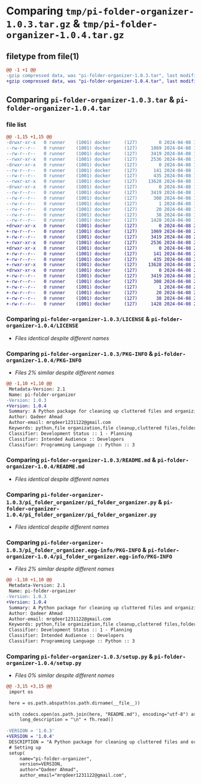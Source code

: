 # Comparing `tmp/pi-folder-organizer-1.0.3.tar.gz` & `tmp/pi-folder-organizer-1.0.4.tar.gz`

## filetype from file(1)

```diff
@@ -1 +1 @@
-gzip compressed data, was "pi-folder-organizer-1.0.3.tar", last modified: Mon Apr  8 19:59:58 2024, max compression
+gzip compressed data, was "pi-folder-organizer-1.0.4.tar", last modified: Mon Apr  8 20:07:34 2024, max compression
```

## Comparing `pi-folder-organizer-1.0.3.tar` & `pi-folder-organizer-1.0.4.tar`

### file list

```diff
@@ -1,15 +1,15 @@
-drwxr-xr-x   0 runner    (1001) docker     (127)        0 2024-04-08 19:59:58.538211 pi-folder-organizer-1.0.3/
--rw-r--r--   0 runner    (1001) docker     (127)     1069 2024-04-08 19:59:51.000000 pi-folder-organizer-1.0.3/LICENSE
--rw-r--r--   0 runner    (1001) docker     (127)     3419 2024-04-08 19:59:58.538211 pi-folder-organizer-1.0.3/PKG-INFO
--rwxr-xr-x   0 runner    (1001) docker     (127)     2536 2024-04-08 19:59:51.000000 pi-folder-organizer-1.0.3/README.md
-drwxr-xr-x   0 runner    (1001) docker     (127)        0 2024-04-08 19:59:58.538211 pi-folder-organizer-1.0.3/pi_folder_organizer/
--rw-r--r--   0 runner    (1001) docker     (127)      141 2024-04-08 19:59:51.000000 pi-folder-organizer-1.0.3/pi_folder_organizer/__init__.py
--rw-r--r--   0 runner    (1001) docker     (127)      435 2024-04-08 19:59:51.000000 pi-folder-organizer-1.0.3/pi_folder_organizer/_exceptions.py
--rwxr-xr-x   0 runner    (1001) docker     (127)    13628 2024-04-08 19:59:51.000000 pi-folder-organizer-1.0.3/pi_folder_organizer/pi_folder_organizer.py
-drwxr-xr-x   0 runner    (1001) docker     (127)        0 2024-04-08 19:59:58.538211 pi-folder-organizer-1.0.3/pi_folder_organizer.egg-info/
--rw-r--r--   0 runner    (1001) docker     (127)     3419 2024-04-08 19:59:58.000000 pi-folder-organizer-1.0.3/pi_folder_organizer.egg-info/PKG-INFO
--rw-r--r--   0 runner    (1001) docker     (127)      308 2024-04-08 19:59:58.000000 pi-folder-organizer-1.0.3/pi_folder_organizer.egg-info/SOURCES.txt
--rw-r--r--   0 runner    (1001) docker     (127)        1 2024-04-08 19:59:58.000000 pi-folder-organizer-1.0.3/pi_folder_organizer.egg-info/dependency_links.txt
--rw-r--r--   0 runner    (1001) docker     (127)       20 2024-04-08 19:59:58.000000 pi-folder-organizer-1.0.3/pi_folder_organizer.egg-info/top_level.txt
--rw-r--r--   0 runner    (1001) docker     (127)       38 2024-04-08 19:59:58.538211 pi-folder-organizer-1.0.3/setup.cfg
--rw-r--r--   0 runner    (1001) docker     (127)     1428 2024-04-08 19:59:51.000000 pi-folder-organizer-1.0.3/setup.py
+drwxr-xr-x   0 runner    (1001) docker     (127)        0 2024-04-08 20:07:34.733734 pi-folder-organizer-1.0.4/
+-rw-r--r--   0 runner    (1001) docker     (127)     1069 2024-04-08 20:07:25.000000 pi-folder-organizer-1.0.4/LICENSE
+-rw-r--r--   0 runner    (1001) docker     (127)     3419 2024-04-08 20:07:34.733734 pi-folder-organizer-1.0.4/PKG-INFO
+-rwxr-xr-x   0 runner    (1001) docker     (127)     2536 2024-04-08 20:07:25.000000 pi-folder-organizer-1.0.4/README.md
+drwxr-xr-x   0 runner    (1001) docker     (127)        0 2024-04-08 20:07:34.733734 pi-folder-organizer-1.0.4/pi_folder_organizer/
+-rw-r--r--   0 runner    (1001) docker     (127)      141 2024-04-08 20:07:25.000000 pi-folder-organizer-1.0.4/pi_folder_organizer/__init__.py
+-rw-r--r--   0 runner    (1001) docker     (127)      435 2024-04-08 20:07:25.000000 pi-folder-organizer-1.0.4/pi_folder_organizer/_exceptions.py
+-rwxr-xr-x   0 runner    (1001) docker     (127)    13628 2024-04-08 20:07:25.000000 pi-folder-organizer-1.0.4/pi_folder_organizer/pi_folder_organizer.py
+drwxr-xr-x   0 runner    (1001) docker     (127)        0 2024-04-08 20:07:34.733734 pi-folder-organizer-1.0.4/pi_folder_organizer.egg-info/
+-rw-r--r--   0 runner    (1001) docker     (127)     3419 2024-04-08 20:07:34.000000 pi-folder-organizer-1.0.4/pi_folder_organizer.egg-info/PKG-INFO
+-rw-r--r--   0 runner    (1001) docker     (127)      308 2024-04-08 20:07:34.000000 pi-folder-organizer-1.0.4/pi_folder_organizer.egg-info/SOURCES.txt
+-rw-r--r--   0 runner    (1001) docker     (127)        1 2024-04-08 20:07:34.000000 pi-folder-organizer-1.0.4/pi_folder_organizer.egg-info/dependency_links.txt
+-rw-r--r--   0 runner    (1001) docker     (127)       20 2024-04-08 20:07:34.000000 pi-folder-organizer-1.0.4/pi_folder_organizer.egg-info/top_level.txt
+-rw-r--r--   0 runner    (1001) docker     (127)       38 2024-04-08 20:07:34.733734 pi-folder-organizer-1.0.4/setup.cfg
+-rw-r--r--   0 runner    (1001) docker     (127)     1428 2024-04-08 20:07:25.000000 pi-folder-organizer-1.0.4/setup.py
```

### Comparing `pi-folder-organizer-1.0.3/LICENSE` & `pi-folder-organizer-1.0.4/LICENSE`

 * *Files identical despite different names*

### Comparing `pi-folder-organizer-1.0.3/PKG-INFO` & `pi-folder-organizer-1.0.4/PKG-INFO`

 * *Files 2% similar despite different names*

```diff
@@ -1,10 +1,10 @@
 Metadata-Version: 2.1
 Name: pi-folder-organizer
-Version: 1.0.3
+Version: 1.0.4
 Summary: A Python package for cleaning up cluttered files and organizing them into respective folders.
 Author: Qadeer Ahmad
 Author-email: mrqdeer1231122@gmail.com
 Keywords: python,file organization,file cleanup,cluttered files,folder management,data organization,file management,data cleanup,Python package,developer tools,data processing,file sorting,data structuring,automated file organization,Python library,data management,data handling,file optimization,data optimization
 Classifier: Development Status :: 1 - Planning
 Classifier: Intended Audience :: Developers
 Classifier: Programming Language :: Python :: 3
```

### Comparing `pi-folder-organizer-1.0.3/README.md` & `pi-folder-organizer-1.0.4/README.md`

 * *Files identical despite different names*

### Comparing `pi-folder-organizer-1.0.3/pi_folder_organizer/pi_folder_organizer.py` & `pi-folder-organizer-1.0.4/pi_folder_organizer/pi_folder_organizer.py`

 * *Files identical despite different names*

### Comparing `pi-folder-organizer-1.0.3/pi_folder_organizer.egg-info/PKG-INFO` & `pi-folder-organizer-1.0.4/pi_folder_organizer.egg-info/PKG-INFO`

 * *Files 2% similar despite different names*

```diff
@@ -1,10 +1,10 @@
 Metadata-Version: 2.1
 Name: pi-folder-organizer
-Version: 1.0.3
+Version: 1.0.4
 Summary: A Python package for cleaning up cluttered files and organizing them into respective folders.
 Author: Qadeer Ahmad
 Author-email: mrqdeer1231122@gmail.com
 Keywords: python,file organization,file cleanup,cluttered files,folder management,data organization,file management,data cleanup,Python package,developer tools,data processing,file sorting,data structuring,automated file organization,Python library,data management,data handling,file optimization,data optimization
 Classifier: Development Status :: 1 - Planning
 Classifier: Intended Audience :: Developers
 Classifier: Programming Language :: Python :: 3
```

### Comparing `pi-folder-organizer-1.0.3/setup.py` & `pi-folder-organizer-1.0.4/setup.py`

 * *Files 0% similar despite different names*

```diff
@@ -3,15 +3,15 @@
 import os
 
 here = os.path.abspath(os.path.dirname(__file__))
 
 with codecs.open(os.path.join(here, "README.md"), encoding="utf-8") as fh:
     long_description = "\n" + fh.read()
 
-VERSION = '1.0.3'
+VERSION = '1.0.4'
 DESCRIPTION = "A Python package for cleaning up cluttered files and organizing them into respective folders."
 # Setting up
 setup(
     name="pi-folder-organizer",
     version=VERSION,
     author="Qadeer Ahmad",
     author_email="mrqdeer1231122@gmail.com",
```

